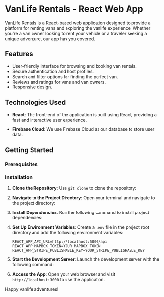 # VanLife Rentals - React Web App

VanLife Rentals is a React-based web application designed to provide a platform for renting vans and exploring the vanlife experience. Whether you're a van owner looking to rent your vehicle or a traveler seeking a unique adventure, our app has you covered.

## Features

- User-friendly interface for browsing and booking van rentals.
- Secure authentication and host profiles.
- Search and filter options for finding the perfect van.
- Reviews and ratings for vans and van owners.
- Responsive design.

## Technologies Used

- **React**: The front-end of the application is built using React, providing a fast and interactive user experience.

- **Firebase Cloud**: We use Firebase Cloud as our database to store user data.

## Getting Started

### Prerequisites

### Installation

1. **Clone the Repository**: Use `git clone` to clone the repository:

2. **Navigate to the Project Directory**: Open your terminal and navigate to the project directory:

3. **Install Dependencies**: Run the following command to install project dependencies:

4. **Set Up Environment Variables**: Create a `.env` file in the project root directory and add the following environment variables:

   ```plaintext
   REACT_APP_API_URL=http://localhost:5000/api
   REACT_APP_MAPBOX_TOKEN=YOUR_MAPBOX_TOKEN
   REACT_APP_STRIPE_PUBLISHABLE_KEY=YOUR_STRIPE_PUBLISHABLE_KEY
   ```

5. **Start the Development Server**: Launch the development server with the following command:

6. **Access the App**: Open your web browser and visit `http://localhost:3000` to use the application.

Happy vanlife adventures!
 
